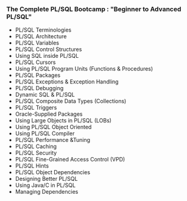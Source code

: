 ### The Complete PL/SQL Bootcamp : "Beginner to Advanced PL/SQL"

- PL/SQL Terminologies
- PL/SQL Architecture
- PL/SQL Variables
- PL/SQL Control Structures
- Using SQL inside PL/SQL
- PL/SQL Cursors
- Using PL/SQL Program Units (Functions & Procedures)
- PL/SQL Packages
- PL/SQL Exceptions & Exception Handling
- PL/SQL Debugging
- Dynamic SQL & PL/SQL
- PL/SQL Composite Data Types (Collections)
- PL/SQL Triggers
- Oracle-Supplied Packages
- Using Large Objects in PL/SQL (LOBs)
- Using PL/SQL Object Oriented
- Using PL/SQL Compiler
- PL/SQL Performance &Tuning
- PL/SQL Caching
- PL/SQL Security
- PL/SQL Fine-Grained Access Control (VPD)
- PL/SQL Hints
- PL/SQL Object Dependencies
- Designing Better PL/SQL
- Using Java/C in PL/SQL
- Managing Dependencies
